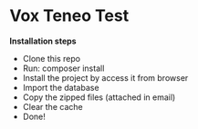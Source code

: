 # Vox Teneo Test

**Installation steps**
- Clone this repo
- Run: composer install
- Install the project by access it from browser
- Import the database
- Copy the zipped files (attached in email)
- Clear the cache
- Done!